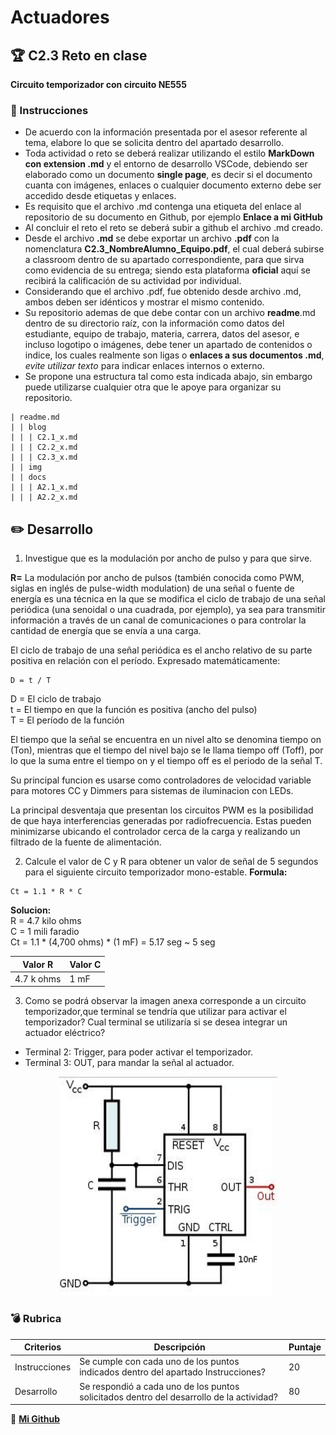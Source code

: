 # Actuadores

## :trophy: C2.3 Reto en clase

**Circuito temporizador con circuito NE555**

### :blue_book: Instrucciones

- De acuerdo con la información presentada por el asesor referente al tema, elabore lo que se solicita dentro del apartado desarrollo.
- Toda actividad o reto se deberá realizar utilizando el estilo **MarkDown con extension .md** y el entorno de desarrollo VSCode, debiendo ser elaborado como un documento **single page**, es decir si el documento cuanta con imágenes, enlaces o cualquier documento externo debe ser accedido desde etiquetas y enlaces.
- Es requisito que el archivo .md contenga una etiqueta del enlace al repositorio de su documento en Github, por ejemplo **Enlace a mi GitHub**
- Al concluir el reto el reto se deberá subir a github el archivo .md creado.
- Desde el archivo **.md** se debe exportar un archivo **.pdf** con la nomenclatura **C2.3_NombreAlumno_Equipo.pdf**, el cual deberá subirse a classroom dentro de su apartado correspondiente, para que sirva como evidencia de su entrega; siendo esta plataforma **oficial** aquí se recibirá la calificación de su actividad por individual.
- Considerando que el archivo .pdf, fue obtenido desde archivo .md, ambos deben ser idénticos y mostrar el mismo contenido.
- Su repositorio ademas de que debe contar con un archivo **readme**.md dentro de su directorio raíz, con la información como datos del estudiante, equipo de trabajo, materia, carrera, datos del asesor, e incluso logotipo o imágenes, debe tener un apartado de contenidos o indice, los cuales realmente son ligas o **enlaces a sus documentos .md**, _evite utilizar texto_ para indicar enlaces internos o externo.
- Se propone una estructura tal como esta indicada abajo, sin embargo puede utilizarse cualquier otra que le apoye para organizar su repositorio.  
``` 
| readme.md
| | blog
| | | C2.1_x.md
| | | C2.2_x.md
| | | C2.3_x.md
| | img
| | docs
| | | A2.1_x.md
| | | A2.2_x.md
```

## :pencil2: Desarrollo

1. Investigue que es la modulación por ancho de pulso y para que sirve.
   
**R=** La modulación por ancho de pulsos (también conocida como PWM, siglas en inglés de pulse-width modulation) de una señal o fuente de energía es una técnica en la que se modifica el ciclo de trabajo de una señal periódica (una senoidal o una cuadrada, por ejemplo), ya sea para transmitir información a través de un canal de comunicaciones o para controlar la cantidad de energía que se envía a una carga.

El ciclo de trabajo de una señal periódica es el ancho relativo de su parte positiva en relación con el período. Expresado matemáticamente:

```
D = t / T
```
D = El ciclo de trabajo  
t = El tiempo en que la función es positiva (ancho del pulso)  
T = El período de la función

El tiempo que la señal se encuentra en un nivel alto se denomina tiempo on (Ton), mientras que el tiempo del nivel bajo se le llama tiempo off (Toff), por lo que la suma entre el tiempo on y el tiempo off es el periodo de la señal T.

Su principal funcion es usarse como controladores de velocidad variable para motores CC y Dimmers para sistemas de iluminacion con LEDs.

La principal desventaja que presentan los circuitos PWM es la posibilidad de que haya interferencias generadas por radiofrecuencia. Estas pueden minimizarse ubicando el controlador cerca de la carga y realizando un filtrado de la fuente de alimentación.

2. Calcule el valor de C y R para obtener un valor de señal de 5 segundos para el siguiente circuito temporizador mono-estable.
**Formula:**
```
Ct = 1.1 * R * C
```
**Solucion:**  
R = 4.7 kilo ohms  
C = 1 mili faradio   
Ct = 1.1 * (4,700 ohms) * (1 mF) = 5.17 seg ~ 5 seg

 | Valor R    | Valor C |
 | ---------  | ------- |
 | 4.7 k ohms | 1 mF    |

3. Como se podrá observar la imagen anexa corresponde a un circuito temporizador,que terminal se tendría que utilizar para activar el temporizador? Cual terminal se utilizaría si se desea integrar un actuador eléctrico?  
- Terminal 2: Trigger, para poder activar el temporizador.  
- Terminal 3: OUT, para mandar la señal al actuador.

<p align="center">
    <img alt="NE555" src="../img/C2.x_CircuitoTemporizadorNE555.png" width=350 height=350>
</p>


### :bomb: Rubrica

| Criterios     | Descripción                                                                                  | Puntaje |
| ------------- | -------------------------------------------------------------------------------------------- | ------- |
| Instrucciones | Se cumple con cada uno de los puntos indicados dentro del apartado Instrucciones?            | 20 |
| Desarrollo    | Se respondió a cada uno de los puntos solicitados dentro del desarrollo de la actividad?     | 80      |

:wolf: [**Mi Github**](https://github.com/Alfredopflc/Sistemas-Programables)
